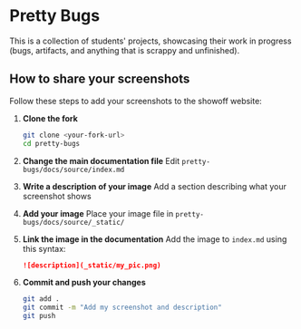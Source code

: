 # Pretty Bugs

This is a collection of students' projects, showcasing their work in progress (bugs, artifacts, and anything that is scrappy and unfinished).

## How to share your screenshots

Follow these steps to add your screenshots to the showoff website:

1. **Clone the fork**
   ```bash
   git clone <your-fork-url>
   cd pretty-bugs
   ```

2. **Change the main documentation file**
   Edit `pretty-bugs/docs/source/index.md`

3. **Write a description of your image**
   Add a section describing what your screenshot shows

4. **Add your image**
   Place your image file in `pretty-bugs/docs/source/_static/`

5. **Link the image in the documentation**
   Add the image to `index.md` using this syntax:
   ```markdown
   ![description](_static/my_pic.png)
   ```

6. **Commit and push your changes**
   ```bash
   git add .
   git commit -m "Add my screenshot and description"
   git push
   ```
